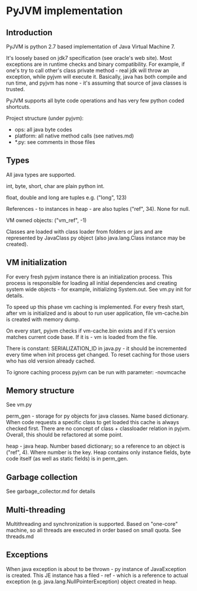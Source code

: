 PyJVM implementation
====================

Introduction
------------

PyJVM is python 2.7 based implementation of Java Virtual Machine 7.

It's loosely based on jdk7 specification (see oracle's web site). Most
exceptions are in runtime checks and binary compatibility. For example, if one's
try to call other's class private method - real jdk will throw an exception,
while pyjvm will execute it. Basically, java has both compile and run time,
and pyjvm has none - it's assuming that source of java classes is trusted.

PyJVM supports all byte code operations and has very few python coded shortcuts.

Project structure (under pyjvm):

 - ops: all java byte codes
 - platform: all native method calls (see natives.md)
 - *.py: see comments in those files


Types
-----

All java types are supported.

int, byte, short, char are plain python int.

float, double and long are tuples e.g. ("long", 123)

References - to instances in heap - are also tuples ("ref", 34). None for null.

VM owned objects: ("vm_ref", -1)

Classes are loaded with class loader from folders or jars and are represented by
JavaClass py object (also java.lang.Class instance may be created).


VM initialization
-----------------

For every fresh pyjvm instance there is an initialization process. This process
is responsible for loading all initial dependencies and creating system wide
objects - for example, initializing System.out. See vm.py init for details.

To speed up this phase vm caching is implemented. For every fresh start, after
vm is initialized and is about to run user application, file vm-cache.bin is
created with memory dump.

On every start, pyjvm checks if vm-cache.bin exists and if it's version matches
current code base. If it is - vm is loaded from the file.

There is constant: SERIALIZATION_ID in java.py - it should be incremented every
time when init process get changed. To reset caching for those users who has
old version already cached.

To ignore caching process pyjvm can be run with parameter: -novmcache


Memory structure
----------------

See vm.py

perm_gen - storage for py objects for java classes. Name based dictionary. When
code requests a specific class to get loaded this cache is always checked first.
There are no concept of class + classloader relation in pyjvm. Overall, this
should be refactored at some point.

heap - java heap. Number based dictionary; so a reference to an
object is ("ref", 4). Where number is the key. Heap contains only instance
fields, byte code itself (as well as static fields) is in perm_gen.


Garbage collection
------------------

See garbage_collector.md for details


Multi-threading
---------------

Multithreading and synchronization is supported. Based on "one-core" machine,
so all threads are executed in order based on small quota. See threads.md

Exceptions
----------

When java exception is about to be thrown - py instance of JavaException is
created. This JE instance has a filed - ref - which is a reference to actual
exception (e.g. java.lang.NullPointerException) object created in heap.
